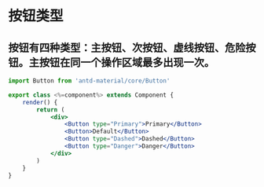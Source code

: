 #  按钮类型
## 按钮有四种类型：主按钮、次按钮、虚线按钮、危险按钮。主按钮在同一个操作区域最多出现一次。


````jsx
import Button from 'antd-material/core/Button'

export class <%=component%> extends Component {
    render() {
        return (
            <div>
                <Button type="Primary">Primary</Button>
                <Button>Default</Button>
                <Button type="Dashed">Dashed</Button>
                <Button type="Danger">Danger</Button>
            </div>
        )
    }
}
````